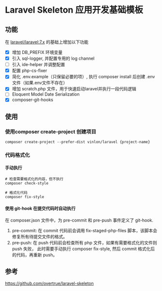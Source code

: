 # Laravel Skeleton 应用开发基础模板

## 功能

在 [laravel/laravel:7.x](https://github.com/laravel/laravel/tree/7.x) 的基础上增加以下功能

- [x] 增加 DB_PREFIX 环境变量
- [x] 引入 sql-logger, 并配置专用的 log channel
- [ ] 引入 ide-helper 并调整配置
- [x] 配置 php-cs-fixer
- [x] 简化 .env.example（只保留必要的项）, 执行 composer install 后创建 .env 文件（如果.env文件不存在）
- [x] 增加 scratch.php 文件，用于快速启动laravel并执行一段代码逻辑
- [ ] Eloquent Model Date Serialization
- [x] composer-git-hooks

## 使用 

### 使用composer create-project 创建项目

```shell script
composer create-project --prefer-dist vinlon/laravel {project-name}
```

### 代码格式化

#### 手动执行

```shell script
# 检查需要格式化的内容，但不执行
composer check-style

# 格式化代码
composer fix-style 
```

#### 使用 git-hook 在提交代码时自动执行

在 composer.json 文件中，为 pre-commit 和 pre-push 事件定义了 git-hook.

1. pre-commit: 在 commit 代码前会调用 fix-staged-php-files 脚本，该脚本会修复所有待提交文件的格式。
2. pre-push: 在 push 代码前会检查所有 php 文件，如果有需要格式化的文件则 push 失败，
此时需要手动执行 composer fix-style, 然后 commit 格式化后的代码，再重新 push。


## 参考
https://github.com/overtrue/laravel-skeleton